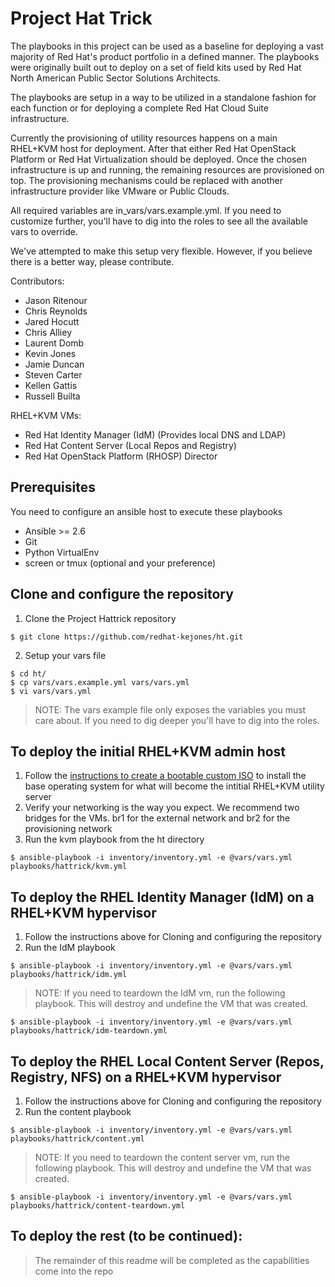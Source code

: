 # Project Hat Trick

The playbooks in this project can be used as a baseline for deploying a vast majority of Red Hat's product portfolio in a defined manner. The playbooks were originally built out to deploy on a set of field kits used by Red Hat North American Public Sector Solutions Architects.

The playbooks are setup in a way to be utilized in a standalone fashion for each function or for deploying a complete Red Hat Cloud Suite infrastructure.

Currently the provisioning of utility resources happens on a main RHEL+KVM host for deployment. After that either Red Hat OpenStack Platform or Red Hat Virtualization should be deployed. Once the chosen infrastructure is up and running, the remaining resources are provisioned on top. The provisioning mechanisms could be replaced with another infrastructure provider like VMware or Public Clouds.

All required variables are in_vars/vars.example.yml. If you need to customize further, you'll have to dig into the roles to see all the available vars to override.

We've attempted to make this setup very flexible. However, if you believe there is a better way, please contribute.

Contributors:
- Jason Ritenour
- Chris Reynolds
- Jared Hocutt
- Chris Alliey
- Laurent Domb
- Kevin Jones
- Jamie Duncan
- Steven Carter
- Kellen Gattis
- Russell Builta

RHEL+KVM
VMs:
- Red Hat Identity Manager (IdM) (Provides local DNS and LDAP)
- Red Hat Content Server (Local Repos and Registry)
- Red Hat OpenStack Platform (RHOSP) Director

## Prerequisites

You need to configure an ansible host to execute these playbooks
- Ansible >= 2.6
- Git
- Python VirtualEnv
- screen or tmux (optional and your preference)

## Clone and configure the repository

1. Clone the Project Hattrick repository
```
$ git clone https://github.com/redhat-kejones/ht.git
```
2. Setup your vars file
```
$ cd ht/
$ cp vars/vars.example.yml vars/vars.yml
$ vi vars/vars.yml
```
> NOTE: The vars example file only exposes the variables you must care about. If you need to dig deeper you'll have to dig into the roles.

## To deploy the initial RHEL+KVM admin host

1. Follow the [instructions to create a bootable custom ISO](https://github.com/redhat-kejones/ht/tree/master/admin-iso)
to install the base operating system for what will become the intitial RHEL+KVM utility server
2. Verify your networking is the way you expect. We recommend two bridges for the VMs. br1 for the external network and br2 for the provisioning network
3. Run the kvm playbook from the ht directory
```
$ ansible-playbook -i inventory/inventory.yml -e @vars/vars.yml playbooks/hattrick/kvm.yml
```

## To deploy the RHEL Identity Manager (IdM) on a RHEL+KVM hypervisor

1. Follow the instructions above for Cloning and configuring the repository
2. Run the IdM playbook
```
$ ansible-playbook -i inventory/inventory.yml -e @vars/vars.yml playbooks/hattrick/idm.yml
```
> NOTE: If you need to teardown the IdM vm, run the following playbook. This will destroy and undefine the VM that was created.
```
$ ansible-playbook -i inventory/inventory.yml -e @vars/vars.yml playbooks/hattrick/idm-teardown.yml
```

## To deploy the RHEL Local Content Server (Repos, Registry, NFS) on a RHEL+KVM hypervisor

1. Follow the instructions above for Cloning and configuring the repository
2. Run the content playbook
```
$ ansible-playbook -i inventory/inventory.yml -e @vars/vars.yml playbooks/hattrick/content.yml
```
> NOTE: If you need to teardown the content server vm, run the following playbook. This will destroy and undefine the VM that was created.
```
$ ansible-playbook -i inventory/inventory.yml -e @vars/vars.yml playbooks/hattrick/content-teardown.yml
```

## To deploy the rest (to be continued):

> The remainder of this readme will be completed as the capabilities come into the repo
